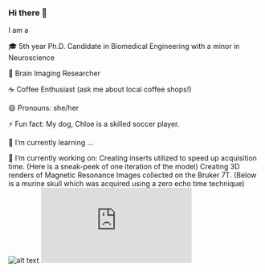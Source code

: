 ### Hi there 👋

 I am a
 
🎓 5th  year Ph.D. Candidate in Biomedical Engineering with a minor in Neuroscience

🧠 Brain Imaging Researcher 

☕ Coffee Enthusiast (ask me about local coffee shops!)

😄 Pronouns: she/her

⚡ Fun fact: My dog, Chloe is a skilled soccer player.

🌱 I’m currently learning ...

🔭 I’m currently working on:
   Creating inserts utilized to speed up acquisition time. (Here is a sneak-peek of one iteration of the model)
   Creating 3D renders of Magnetic Resonance Images collected on the Bruker 7T.
   (Below is a murine skull which was acquired using a zero echo time technique) 
    ![alt text](https://github.com/laureld04/laureld04/blob/main/murine.gif "Murine Skull Render")
    ![alt text](https://github.com/laureld04/laureld04/blob/main/tUStx_figures.pdf "Test")

<!--
**laureld04/laureld04** is a ✨ _special_ ✨ repository because its `README.md` (this file) appears on your GitHub profile.

Here are some ideas to get you started:

- 👯 I’m looking to collaborate on ...
- 🤔 I’m looking for help with ...
- 💬 Ask me about ...
- 📫 How to reach me: ...
- 😄 Pronouns: she/her
- ⚡ Fun fact: My dog, Chloe is a skilled soccer player.
- 🌱 I’m currently learning ...
- 🔭 I’m currently working on:

-->

